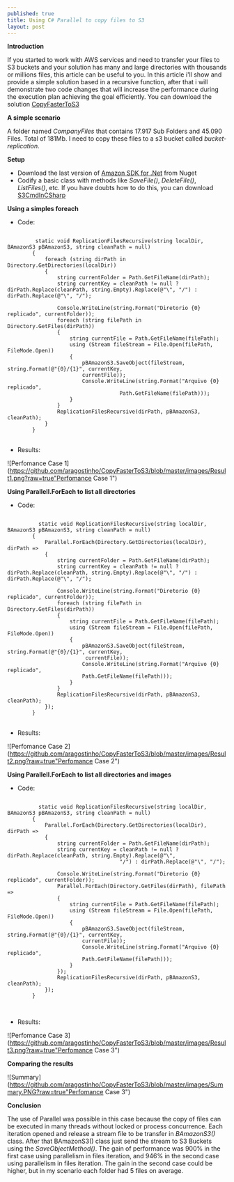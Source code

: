 ```yaml
---
published: true
title: Using C# Parallel to copy files to S3  	
layout: post
---
```

**Introduction**

If you started to work with AWS services and need to transfer your files to S3 buckets and your solution has many and large directories with thousands or millions files, this article can be useful to you.
In this article i'll show and provide a simple solution based in a recursive function, after that i will demonstrate two code changes that will increase the performance during the execution plan achieving the goal efficiently. You can download the solution  [CopyFasterToS3](https://github.com/aragostinho/CopyFasterToS3)


**A simple scenario**

A folder named *CompanyFiles*  that contains  17.917 Sub Folders and 45.090 Files. Total of 181Mb.
I need to copy these files to a s3 bucket  called  *bucket-replication*.


**Setup**

* Download the last version of [Amazon SDK for .Net](https://www.nuget.org/packages/AWSSDK) from Nuget
* Codify a basic class with methods like *SaveFile()*, *DeleteFile()*, *ListFiles()*, etc.  If you have doubts how to do this, you can download  [S3CmdInCSharp](https://github.com/aragostinho/S3CmdInCSharp)






**Using a simples foreach**

* Code:

<pre>
<code>
         static void ReplicationFilesRecursive(string localDir, BAmazonS3 pBAmazonS3, string cleanPath = null)
        {
            foreach (string dirPath in Directory.GetDirectories(localDir))
            {
                string currentFolder = Path.GetFileName(dirPath);
                string currentKey = cleanPath != null ? dirPath.Replace(cleanPath, string.Empty).Replace(@"\", "/") : dirPath.Replace(@"\", "/");

                Console.WriteLine(string.Format("Diretorio {0} replicado", currentFolder));
                foreach (string filePath in Directory.GetFiles(dirPath))
                {
                    string currentFile = Path.GetFileName(filePath);
                    using (Stream fileStream = File.Open(filePath, FileMode.Open))
                    {
                        pBAmazonS3.SaveObject(fileStream, string.Format(@"{0}/{1}", currentKey,
                        currentFile));
                        Console.WriteLine(string.Format("Arquivo {0} replicado",
                                    Path.GetFileName(filePath)));
                    }
                }
                ReplicationFilesRecursive(dirPath, pBAmazonS3, cleanPath);
            }
        }
</code>
</pre>


* Results:


![Perfomance Case 1](https://github.com/aragostinho/CopyFasterToS3/blob/master/images/Result1.png?raw=true"Perfomance Case 1")






**Using Parallell.ForEach to list all directories**

* Code:

<pre>
<code>
          static void ReplicationFilesRecursive(string localDir, BAmazonS3 pBAmazonS3, string cleanPath = null)
        {
            Parallel.ForEach(Directory.GetDirectories(localDir), dirPath =>
            {
                string currentFolder = Path.GetFileName(dirPath);
                string currentKey = cleanPath != null ? dirPath.Replace(cleanPath, string.Empty).Replace(@"\", "/") : dirPath.Replace(@"\", "/");

                Console.WriteLine(string.Format("Diretorio {0} replicado", currentFolder));
                foreach (string filePath in Directory.GetFiles(dirPath))
                {
                    string currentFile = Path.GetFileName(filePath);
                    using (Stream fileStream = File.Open(filePath, FileMode.Open))
                    {
                        pBAmazonS3.SaveObject(fileStream, string.Format(@"{0}/{1}", currentKey,
                         currentFile));
                        Console.WriteLine(string.Format("Arquivo {0} replicado",
                        Path.GetFileName(filePath)));
                    }
                }
                ReplicationFilesRecursive(dirPath, pBAmazonS3, cleanPath);
            });
        }
</code>
</pre>


* Results:


![Perfomance Case 2](https://github.com/aragostinho/CopyFasterToS3/blob/master/images/Result2.png?raw=true"Perfomance Case 2")





**Using Parallell.ForEach to list all directories and images**

* Code:

<pre>
<code>
          static void ReplicationFilesRecursive(string localDir, BAmazonS3 pBAmazonS3, string cleanPath = null)
        {
            Parallel.ForEach(Directory.GetDirectories(localDir), dirPath =>
            {
                string currentFolder = Path.GetFileName(dirPath);
                string currentKey = cleanPath != null ? dirPath.Replace(cleanPath, string.Empty).Replace(@"\",
                                    "/") : dirPath.Replace(@"\", "/");

                Console.WriteLine(string.Format("Diretorio {0} replicado", currentFolder));
                Parallel.ForEach(Directory.GetFiles(dirPath), filePath =>
                {
                    string currentFile = Path.GetFileName(filePath);
                    using (Stream fileStream = File.Open(filePath, FileMode.Open))
                    {
                        pBAmazonS3.SaveObject(fileStream, string.Format(@"{0}/{1}", currentKey,
                        currentFile));
                        Console.WriteLine(string.Format("Arquivo {0} replicado",
                        Path.GetFileName(filePath)));
                    }
                });
                ReplicationFilesRecursive(dirPath, pBAmazonS3, cleanPath);
            });
        }

</code>
</pre>


* Results:


![Perfomance Case 3](https://github.com/aragostinho/CopyFasterToS3/blob/master/images/Result3.png?raw=true"Perfomance Case 3")




**Comparing the results**

![Summary](https://github.com/aragostinho/CopyFasterToS3/blob/master/images/Summary.PNG?raw=true"Perfomance Case 3")




**Conclusion**

The use of Parallel was possible in this case because the copy of files can be executed in many threads without locked or process concurrence. Each iteration opened and release a stream file to be transfer in *BAmazonS3()* class. After that BAmazonS3() class just send the stream to S3 Buckets using the *SaveObjectMethod()*.   The gain of performance was 900% in the first case using parallelism in files iteration, and 946% in the second case using parallelism in files iteration. The gain in the second case could be higher, but in my scenario each folder had 5 files on average.